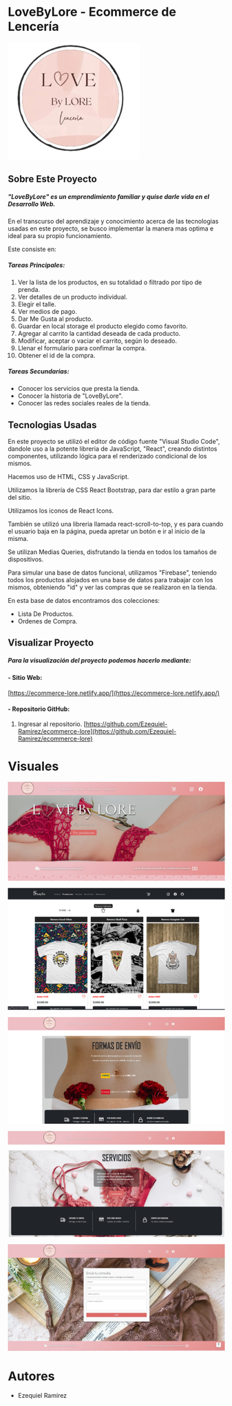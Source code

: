 # LoveByLore - Ecommerce de Lencería

![](https://github.com/Ezequiel-Ramirez/ecommerce-lore/blob/main/src/components/assets/img/iconoLore.png)

## Sobre Este Proyecto

##### "LoveByLore" es un emprendimiento familiar y quise darle vida en el Desarrollo Web.

En el transcurso del aprendizaje y conocimiento acerca de las tecnologias usadas en este proyecto, se busco implementar la manera mas optima e ideal para su propio funcionamiento.

Este consiste en:

##### Tareas Principales:
1. Ver la lista de los productos, en su totalidad o filtrado por tipo de prenda.
2. Ver detalles de un producto individual.
3. Elegir el talle.
4. Ver medios de pago.
5. Dar Me Gusta al producto.
6. Guardar en local storage el producto elegido como favorito.
7. Agregar al carrito la cantidad deseada de cada producto.
8. Modificar, aceptar o vaciar el carrito, según lo deseado.
9. Llenar el formulario para confimar la compra.
10. Obtener el id de la compra.

##### Tareas Secundarias: 
- Conocer los servicios que presta la tienda.
- Conocer la historia de "LoveByLore".
- Conocer las redes sociales reales de la tienda.

## Tecnologias Usadas

En este proyecto se utilizó el editor de código fuente "Visual Studio Code", dandole uso a la potente libreria de JavaScript, "React", creando distintos componentes, utilizando lógica para el renderizado condicional de los mismos. 

Hacemos uso de HTML, CSS y JavaScript.

Utilizamos la librería de CSS React Bootstrap, para dar estilo a gran parte del sitio. 

Utilizamos los iconos de React Icons.

También se utilizó una libreria llamada react-scroll-to-top, y es para cuando el usuario baja en la página, pueda apretar un botón e ir al inicio de la misma. 

Se utilizan Medias Queries, disfrutando la tienda en todos los tamaños de dispositivos.

Para simular una base de datos funcional, utilizamos "Firebase", teniendo todos los productos alojados en una base de datos para trabajar con los mismos, obteniendo "id" y ver las compras que se realizaron en la tienda.

En esta base de datos encontramos dos colecciones:

- Lista De Productos.
- Ordenes de Compra.

## Visualizar Proyecto
##### Para la visualización del proyecto podemos hacerlo mediante:

#### - Sitio Web:
[https://ecommerce-lore.netlify.app/](https://ecommerce-lore.netlify.app/)

#### - Repositorio GitHub:

1. Ingresar al repositorio.
[https://github.com/Ezequiel-Ramirez/ecommerce-lore](https://github.com/Ezequiel-Ramirez/ecommerce-lore)

# Visuales

![](https://github.com/Ezequiel-Ramirez/ecommerce-lore/blob/main/src/components/assets/img/Captura%201.jpg)

![](https://github.com/Ezequiel-Ramirez/ecommerce-lore/blob/main/src/components/assets/img/Captura%202.jpg?raw=true)

![](https://github.com/Ezequiel-Ramirez/ecommerce-lore/blob/main/src/components/assets/img/Captura%203.jpg?raw=true)

![](https://github.com/Ezequiel-Ramirez/ecommerce-lore/blob/main/src/components/assets/img/Captura%204.jpg?raw=true)

![](https://github.com/Ezequiel-Ramirez/ecommerce-lore/blob/main/src/components/assets/img/Captura%205.jpg?raw=true)


# Autores
- Ezequiel Ramirez
